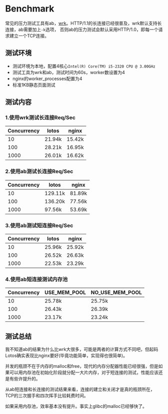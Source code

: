 # Benchmark

常见的压力测试工具有ab，[wrk](https://github.com/wg/wrk)。HTTP/1.1的长连接已经很普及，wrk默认支持长连接，ab需要加上`-k`选项， 否则ab的压力测试会默认采用HTTP/1.0，即每一个请求建立一个TCP连接。

## 测试环境

- 测试环境为本地，配置4核心`Intel(R) Core(TM) i5-2320 CPU @ 3.00GHz`
- 测试工具为wrk和ab，测试时间为60s，worker数设置为4
- nginx的worker_processes配置为4
- 标准1KB静态页面测试

## 测试内容

### 1.使用wrk测试长连接Req/Sec

Concurrency | lotos  | nginx
----------- | ------ | ------
10          | 21.94k | 15.42k
100         | 28.21k | 16.95k
1000        | 26.01k | 16.62k

### 2.使用ab测试长连接Req/Sec

Concurrency | lotos   | nginx
----------- | ------- | ------
10          | 129.11k | 81.89k
100         | 136.20k | 77.56k
1000        | 97.56k  | 53.69k

### 3.使用ab测试短连接Req/Sec

Concurrency | lotos  | nginx
----------- | ------ | ------
10          | 25.96k | 25.92k
100         | 26.52k | 26.63k
1000        | 22.53k | 23.29k

### 4.使用ab短连接测试内存池

Concurrency | USE_MEM_POOL | NO_USE_MEM_POOL
----------- | ------------ | ---------------
10          | 25.78k       | 25.75k
100         | 26.43k       | 26.39k
1000        | 23.17k       | 23.24k

## 测试总结

我不知道ab的结果为什么比wrk大很多，可能是两者的计算方式不同吧，但起码Lotos确实表现比nginx要好(毕竟功能简单，实现得也很简单)。

并发的瓶颈不在于内存的malloc和free，现代的内存分配器性能已经很强，但是如果可以用内存池在初始化阶段就分配一大片内存，对于短连接的测试，性能应该还是有些许提升的。

从ab短连接和长连接的测试结果来看，连接的建立和关闭才是真的瓶颈所在， TCP的三次握手和四次挥手比较耗费时间。

如果采用内存池，效率基本没有提升。事实上glibc的malloc已经够快了。
